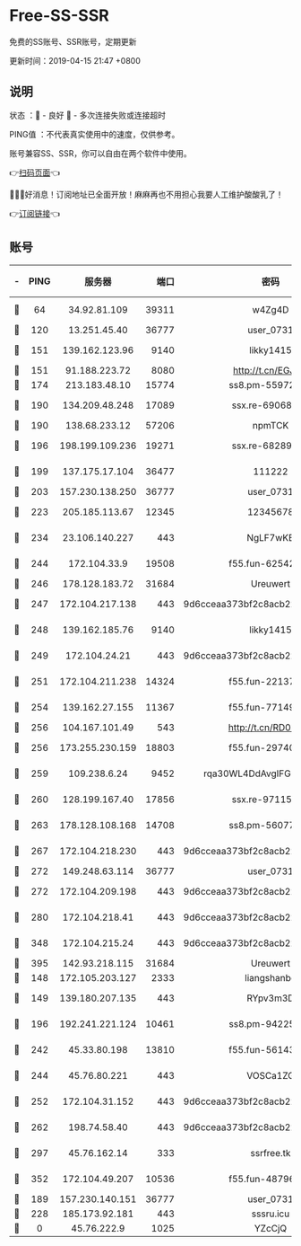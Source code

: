 # Free-SS-SSR

免费的SS账号、SSR账号，定期更新

更新时间：2019-04-15 21:47 +0800

## 说明

状态     ：🙂 - 良好 🙁 - 多次连接失败或连接超时

PING值   ：不代表真实使用中的速度，仅供参考。

账号兼容SS、SSR，你可以自由在两个软件中使用。

👉[扫码页面](https://liesauer.github.io/Free-SS-SSR/)👈

🎉🎉🎉好消息！订阅地址已全面开放！麻麻再也不用担心我要人工维护酸酸乳了！

👉[订阅链接](https://www.liesauer.net/yogurt/subscribe?ACCESS_TOKEN=DAYxR3mMaZAsaqUb)👈

## 账号

|-|PING|服务器|端口|密码|加密方式|区域|
|:----:|:----:|:-----:|-----:|:----:|:----:|:----:|
|🙂|64|34.92.81.109|39311|w4Zg4D|chacha20-ietf|US|
|🙂|120|13.251.45.40|36777|user_0731|chacha20|SG|
|🙂|151|139.162.123.96|9140|likky1415|aes-256-cfb|JP|
|🙂|151|91.188.223.72|8080|http://t.cn/EGJIyrl|rc4-md5|RU|
|🙂|174|213.183.48.10|15774|ss8.pm-55972403|rc4-md5|RU|
|🙂|190|134.209.48.248|17089|ssx.re-69068513|aes-256-cfb|US|
|🙂|190|138.68.233.12|57206|npmTCK|rc4-md5|US|
|🙂|196|198.199.109.236|19271|ssx.re-68289333|aes-256-cfb|US|
|🙂|199|137.175.17.104|36477|111222|aes-256-cfb|US|
|🙂|203|157.230.138.250|36777|user_0731|chacha20|US|
|🙂|223|205.185.113.67|12345|12345678|aes-256-cfb|US|
|🙂|234|23.106.140.227|443|NgLF7wKB|aes-256-cfb|US|
|🙂|244|172.104.33.9|19508|f55.fun-62542017|aes-256-cfb|SG|
|🙂|246|178.128.183.72|31684|Ureuwert|chacha20|US|
|🙂|247|172.104.217.138|443|9d6cceaa373bf2c8acb22e60b6a58be6|aes-256-cfb|US|
|🙂|248|139.162.185.76|9140|likky1415|aes-256-cfb|DE|
|🙂|249|172.104.24.21|443|9d6cceaa373bf2c8acb22e60b6a58be6|aes-256-cfb|US|
|🙂|251|172.104.211.238|14324|f55.fun-22137524|aes-256-cfb|US|
|🙂|254|139.162.27.155|11367|f55.fun-77149220|aes-256-cfb|SG|
|🙂|256|104.167.101.49|543|http://t.cn/RD0D7sx|rc4-md5|CA|
|🙂|256|173.255.230.159|18803|f55.fun-29740639|aes-256-cfb|US|
|🙂|259|109.238.6.24|9452|rqa30WL4DdAvgIFG6Fs3znzTa|aes-256-cfb|FR|
|🙂|260|128.199.167.40|17856|ssx.re-97115769|aes-256-cfb|SG|
|🙂|263|178.128.108.168|14708|ss8.pm-56077584|aes-256-cfb|SG|
|🙂|267|172.104.218.230|443|9d6cceaa373bf2c8acb22e60b6a58be6|aes-256-cfb|US|
|🙂|272|149.248.63.114|36777|user_0731|chacha20|CA|
|🙂|272|172.104.209.198|443|9d6cceaa373bf2c8acb22e60b6a58be6|aes-256-cfb|US|
|🙂|280|172.104.218.41|443|9d6cceaa373bf2c8acb22e60b6a58be6|aes-256-cfb|US|
|🙂|348|172.104.215.24|443|9d6cceaa373bf2c8acb22e60b6a58be6|aes-256-cfb|US|
|🙂|395|142.93.218.115|31684|Ureuwert|chacha20|IN|
|🙂|148|172.105.203.127|2333|liangshanbo|chacha20|JP|
|🙂|149|139.180.207.135|443|RYpv3m3D|aes-256-cfb|JP|
|🙂|196|192.241.221.124|10461|ss8.pm-94225903|aes-256-cfb|US|
|🙂|242|45.33.80.198|13810|f55.fun-56143757|aes-256-cfb|US|
|🙂|244|45.76.80.221|443|VOSCa1ZG|aes-256-cfb|DE|
|🙂|252|172.104.31.152|443|9d6cceaa373bf2c8acb22e60b6a58be6|aes-256-cfb|US|
|🙂|262|198.74.58.40|443|9d6cceaa373bf2c8acb22e60b6a58be6|aes-256-cfb|US|
|🙂|297|45.76.162.14|333|ssrfree.tk|aes-256-cfb|SG|
|🙂|352|172.104.49.207|10536|f55.fun-48796912|aes-256-cfb|SG|
|🙁|189|157.230.140.151|36777|user_0731|chacha20|US|
|🙁|228|185.173.92.181|443|sssru.icu|rc4-md5|RU|
|🙁|0|45.76.222.9|1025|YZcCjQ|rc4-md5|JP|
